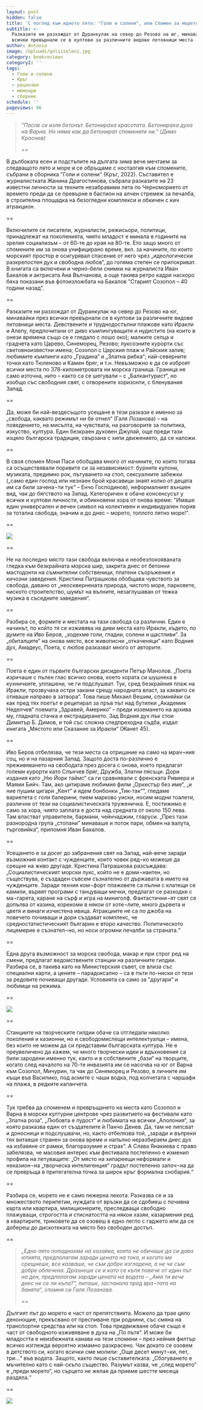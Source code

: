 ```yaml
---
layout: post
hidden: false
title: 'С поглед към идното лято: "Голи и солени", или Спомен за морето без бетон'
subtitle: >-
  Разказите ни разхождат от Дуранкулак на север до Резово на юг, минавайки през
  всички превърнали се в култови за различните видове летовници места
author: Antonia
image: /Uploads/goliisoleni.jpg
category: bookreviews
category2: ''
tags:
  - Голи и солени
  - Кръг
  - рецензия
  - мемоари
  - сборник
schedule: ''
pageviews: 96
---
```

> *"После се изля бетонът. Бетонираха красотата. Бетонираха духа на Варна. Но няма как да бетонират спомените ни." (Димо Кроснев)*
>
> \==

В дълбоката есен и подстъпите на дългата зима вече мечтаем за следващото лято и море и се обръщаме с носталгия към спомените, събрани в сборника "Голи и солени" (Кръг, 2022). Съставител е журналистката Жанина Драгостинова, събрала разказите на 23 известни личности за техните незабравими лета по Черноморието от времето преди да се превърне в бастион на алчен стремеж за печалба, в строителна площадка на безогледни комплекси и обкичен с кич атракцион.

\==

Включилите се писатели, журналисти, режисьори, политици, принадлежат на поколенията, чиято младост е минала в годините на зрелия социализъм – от 60-те до края на 80-те. Ето защо много от спомените им за онова унифицирано време, вкл. за начините, по които морският простор е осигурявал спасение от него чрез „идеологически разкрепостен дух и свободна любов“, до голяма степен се припокриват. В книгата са включени и черно-бели снимки на журналиста Иван Бакалов и актрисата Ана Вълчанова, а още такива ретро кадри наскоро бяха показани във фотоизложбата на Бакалов "Старият Созопол – 40 години назад". 

\==

Разказите ни разхождат от Дуранкулак на север до Резово на юг, минавайки през всички превърнали се в култови за различните видове летовници места. Девствените и труднодостъпни плажове като Иракли и Алепу, предпочитани от диво къмпингуващите и нудистите (на които в онези времена също се е гледало с лошо око); малките селца и градчета като Царево, Синеморец, Резово; луксозните курорти със световноизвестни имена; Созопол с Царския плаж и Райския залив; любимите къмпинги като „Градина“ и „Златна рибка“; най-северните точки като Тюленово и Камен бряг, и т.н. Невъзможно е да се изброят всички места по 378-километровата ни морска граница. Граница не само източна, нито – както са се шегували – с „Балкантурист“, но изобщо със свободния свят, с отворените хоризонти, с бленувания Запад.  

\==

Да, може би най-вездесъщото усещане в тези разкази е именно за „свобода, каквато режимът ни бе отнел“ (Галя Лозанова) – на поведението, на мисълта, на чувствата, на разговорите за политика, изкуство, култура. Един безкраен духовен Джулай, още преди тази изцяло българска традиция, свързана с хипи движението, да се наложи. 

\==

В своя спомен Мони Паси обобщава много от начините, по които тогава са осъществявали поривите си за независимост: бурните купони, музиката, предимно рок, пътуването на стоп, сексуалните забежки („само един господ или незнаен брой красавици знаят колко от децата им са били зачена¬ти тук“ – Енчо Господинов), неформалният външен вид, чак до бягството на Запад. Категоричен е обаче консенсусът у всички и култови личности, и обикновени хора от онова време: "Имаше един универсален и вечен символ на колективен и индивидуален порив за тотална свобода, значим и до днес – морето, топлото лятно море!". 

\==

![](/Uploads/golisoleni2.jpg)

\=﻿=

Не на последно място тази свобода включва и необезпокояваната гледка към безкрайната морска шир, закрита днес от бетонни мастодонти на съмнителни собственици, платени съоръжения и кичозни заведения. Кристина Патрашкова обобщава чувството за свобода, давано от „неосквернената природа, чистото море, парковете, ниското строителство, шумът на вълните, незаглушаван от тежка музика в съседните заведения“. 

\==

Разбира се, формите и местата на тази свобода са различни. Един е начинът, по който тя се изживява на диви места като Иракли, където, по думите на Иво Беров, „ходехме голи, гладни, солени и щастливи“. За „обиталците“ на онова място, все живописни „откаченяци“ като Водния дух, Амадеус, Поета, с любов разказват много от авторите. 

\==

Поета е един от първите български дисиденти Петър Манолов. „Поета изричаше с пълен глас всичко онова, което хората си шушнеха в кухничките, уплашени, че ги подслушват. Тук, сред безкрайния плаж на Иракли, прозвучаха остри закани срещу народната власт, за каквито се отиваше направо в затвора“. Това пише Михаил Вешим, спомняйки си как пред тях поетът е рецитирал за пръв път над бутилки „Академик Неделчев“ поемата „Здравей, Америко“ – преди изземането на архива му, гладната стачка и екстрадирането. Зад Водния дух пък стои Димитър Б. Димов, и той със сложна следпреходна съдба, издал книгата „Мястото или Сказание за Иракли“ (Жанет 45).

\==

Иво Беров отбелязва, че тези места са отрицание на само на мрач¬ния соц, но и на пазарния Запад. Защото доста по-различно е преживяването на свободата през досега с онова, което предлагат големи курорти като Слънчев бряг, Дружба, Златни пясъци. Дори издания като „Ню Йорк таймс“ са ги сравнявали с френската Ривиера и Маями Бийч. Там, ако цитираме любимия филм „Оркестър без име“, „и ние пушим цигари „Кент“ и ядем бонбонки „Тик-так““, гледаме вариетета с голи балерини, пием марково уиски, носим модни тоалети, различни от тези на социалистическата труженичка. Е, постижимо е само за хора, чиято заплата е доста над средната от около 150 лева. Там властват управители, бармани, чейнчаджии, гларуси. „През тази разнородна група „стопани” минаваше и поток пари, обмен на валута, търговийка“, припомня Иван Бакалов.

\==

Усещането е за досег до забранения свят на Запад, най-вече заради възможния контакт с чужденците, които човек ряд¬ко можеше да срещне на живо другаде. Кристина Патрашкова разсъждава: „Социалистическият морски лукс, който не е доми¬нантен, но съществува, е създаден съвсем съзнателно от държавата в името на чужденците. Заради техния ком¬форт плажовете са пълни с клатещи се камили, вървят програми с танцуващи мечки, предлагат се разходки с ма¬гарета, каране на сърф и игра на миниголф. Фантастични¬ят свят се допълва от казина, корекоми в някои от хоте¬лите, много дървета и цветя и винаги изчистена ивица. Атракциите не са по джоба на повечето почиващи и дори създават комплекс, че средностатистическият българин е второ качество. Политическото лицемерие е съзнател¬но, но носи огромни печалби за страната.“

\==

Една друга възможност за морска свобода, макар и при строг ред на смени, предлагат ведомствените станции на различните гилдии. Разбира се, в такива като на Министерския съвет, се влиза със специални карти, а цените – парадоксално – са в пъти по-ниски от тези за редовите почиващи другаде. Условията са само за "другари“ и любимци на режима. 

\==

![](/Uploads/golisoleni1.jpg)

\=﻿=

Станциите на творческите гилдии обаче са отгледали няколко поколения и казионни, но и свободомислещи интелектуалци – имена, без които не можем да си представим българската култура. Не е преувеличено да кажем, че много творчески идеи и вдъхновения са били зародени именно тук, както и в собствените „бази“ на творците, когато след началото на 70-те инвазията им се насочва на юг от Варна към Созопол, Мичурин, та чак до Синеморец и Резово, в личните им къщи във Василико, под асмите с чаши водка, под колчетата с чаршафи на плажа, в редките капанчета. 

\==

Тук трябва да споменем и превръщането на места като Созопол и Варна в морски културни центрове чрез развитието на фестивали като „Златна роза“, „Любовта е лудост“ и любимата на всички „Аполония“, за която разказва един от създателите й Панчо Денев. Да, там не липсват и доносници и подслушвачи, но, както отбелязва той, „заради и въпреки тях витаеше странен за онова време и напълно неразбираем днес дух на избавяне от рамки, благоразумие и страх“. А Слава Янакиева с право забелязва, че масовия интерес към фестивала постепенно е изменил профила на летуващите: „От място на хипареещи неформали и неказион¬на „творческа интелигенция“ градът постепенно започ¬на да се превръща в притегателна точка за широк кръг формална снобария.“

\==

Разбира се, морето не е само лежерна лекота. Разказва се и за множеството перипетии, нуждата от връзки да се сдобиеш с почивна карта или квартира, милиционерите, преследващи свободно плажуващи, строгостта и стиснатостта на някои хазяи, казармения ред в квартирите, триковете да се озовеш в едно легло с гаджето или да се добереш до дискотеката на място без свободен достъп.

\==

> *„Едно лято попаднахме на хазайка, която не обичаше да си дава ютията, предполагам заради цената на тока, и когато ме срещнеше, все казваше, че съм добре изгладена, а не че съм добре облечена. Дразнеше се и като се къпя повече от един път на ден, предполагам заради цената на водата – „Ама ти вече днес не се ли къпа?“, питаше, застанала пред вра¬тата на банята“, спомня си Галя Лозанова.* 
>
> \==

Дългият път до морето е част от препятствията. Можело да трае цяло денонощие, прекъсвано от преспиване при роднини, със смяна на транспортни средства или на стоп. Това придвижване обаче също е част от свободното изживяване в духа на „По пътя“. И може би младостта е неизбежната канава на тези спомени – през нейния филтър всичко изглежда вероятно измамно разкрасено. Чак докато се озовем в детството си, когато всички сме молили: „Още десет минут¬ки, пет, три…“ във водата. Защото, както пише съставителката: „Сбогуването е мъчително като с най-скъпо същество. Разумът казва, че „след морето“ е „преди морето“, но сърцето не желае да приеме шестте месеца раздяла.“

\=﻿=

![](/Uploads/dsc_9750-1-.jpg)